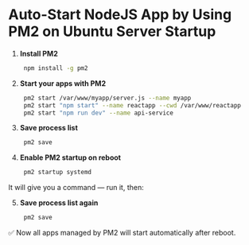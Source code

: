 # Auto-Start NodeJS App by Using PM2 on Ubuntu Server Startup

 
1. **Install PM2**   
   ```bash
    npm install -g pm2
   ```

2. **Start your apps with PM2**   
   ```bash
    pm2 start /var/www/myapp/server.js --name myapp
    pm2 start "npm start" --name reactapp --cwd /var/www/reactapp
    pm2 start "npm run dev" --name api-service
   ```

3. **Save process list**   
   ```bash
    pm2 save
   ```

4. **Enable PM2 startup on reboot**   
   ```bash
    pm2 startup systemd
   ```
It will give you a command — run it, then:

5. **Save process list again**   
   ```bash
    pm2 save
   ```
✅ Now all apps managed by PM2 will start automatically after reboot.
